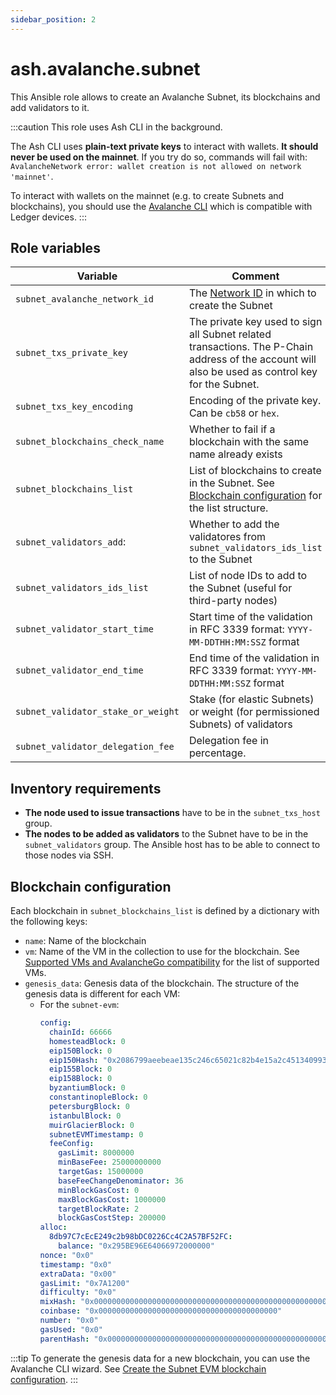 ```yaml
---
sidebar_position: 2
---
```


# ash.avalanche.subnet

This Ansible role allows to create an Avalanche Subnet, its blockchains and add validators to it.

:::caution
This role uses Ash CLI in the background.

The Ash CLI uses **plain-text private keys** to interact with wallets. **It should never be used on the mainnet**. If you try do so, commands will fail with: `AvalancheNetwork error: wallet creation is not allowed on network 'mainnet'`.

To interact with wallets on the mainnet (e.g. to create Subnets and blockchains), you should use the [Avalanche CLI](https://docs.avax.network/subnets/create-a-mainnet-subnet) which is compatible with Ledger devices.
:::

## Role variables

| Variable                           | Comment                                                                                                                                           | Default value                                                                                          |
| ---------------------------------- | ------------------------------------------------------------------------------------------------------------------------------------------------- | ------------------------------------------------------------------------------------------------------ |
| `subnet_avalanche_network_id`      | The [Network ID](https://docs.avax.network/build/references/avalanchego-config-flags/#network-id) in which to create the Subnet                   | `local`                                                                                                |
| `subnet_txs_private_key`           | The private key used to sign all Subnet related transactions. The P-Chain address of the account will also be used as control key for the Subnet. | `PrivateKey-ewoqjP7PxY4yr3iLTpLisriqt94hdyDFNgchSxGGztUrTXtNN`                                         |
| `subnet_txs_key_encoding`          | Encoding of the private key. Can be `cb58` or `hex`.                                                                                              | `cb58`                                                                                                 |
| `subnet_blockchains_check_name`    | Whether to fail if a blockchain with the same name already exists                                                                                 | `true`                                                                                                 |
| `subnet_blockchains_list`          | List of blockchains to create in the Subnet. See [Blockchain configuration](#blockchain-configuration) for the list structure.                    | NA                                                                                                     |
| `subnet_validators_add`:           | Whether to add the validatores from `subnet_validators_ids_list` to the Subnet                                                                    | `true`                                                                                                 |
| `subnet_validators_ids_list`       | List of node IDs to add to the Subnet (useful for third-party nodes)                                                                              | `[]`                                                                                                   |
| `subnet_validator_start_time`      | Start time of the validation in RFC 3339 format: `YYYY-MM-DDTHH:MM:SSZ` format                                                                    | `'{{ lookup("pipe", "date -d ''2 minutes'' --rfc-3339=seconds").replace(" ", "T")  }}' # in 2 minutes` |
| `subnet_validator_end_time`        | End time of the validation in RFC 3339 format: `YYYY-MM-DDTHH:MM:SSZ` format                                                                      | `'{{ lookup("pipe", "date -d ''1 week'' --rfc-3339=seconds").replace(" ", "T")  }}' # in 1 week`       |
| `subnet_validator_stake_or_weight` | Stake (for elastic Subnets) or weight (for permissioned Subnets) of validators                                                                    | `1`                                                                                                    |
| `subnet_validator_delegation_fee`  | Delegation fee in percentage.                                                                                                                     | `2`                                                                                                    |

## Inventory requirements

- **The node used to issue transactions** have to be in the `subnet_txs_host` group.
- **The nodes to be added as validators** to the Subnet have to be in the `subnet_validators` group. The Ansible host has to be able to connect to those nodes via SSH.

## Blockchain configuration

Each blockchain in `subnet_blockchains_list` is defined by a dictionary with the following keys:

- `name`: Name of the blockchain
- `vm`: Name of the VM in the collection to use for the blockchain. See [Supported VMs and AvalancheGo compatibility](/docs/toolkit/ansible-avalanche-collection/reference/roles/avalanche-node#supported-vms-and-avalanchego-compatibility) for the list of supported VMs.
- `genesis_data`: Genesis data of the blockchain. The structure of the genesis data is different for each VM:
  - For the `subnet-evm`:
    ```yaml
    config:
      chainId: 66666
      homesteadBlock: 0
      eip150Block: 0
      eip150Hash: "0x2086799aeebeae135c246c65021c82b4e15a2c451340993aacfd2751886514f0"
      eip155Block: 0
      eip158Block: 0
      byzantiumBlock: 0
      constantinopleBlock: 0
      petersburgBlock: 0
      istanbulBlock: 0
      muirGlacierBlock: 0
      subnetEVMTimestamp: 0
      feeConfig:
        gasLimit: 8000000
        minBaseFee: 25000000000
        targetGas: 15000000
        baseFeeChangeDenominator: 36
        minBlockGasCost: 0
        maxBlockGasCost: 1000000
        targetBlockRate: 2
        blockGasCostStep: 200000
    alloc:
      8db97C7cEcE249c2b98bDC0226Cc4C2A57BF52FC:
        balance: "0x295BE96E64066972000000"
    nonce: "0x0"
    timestamp: "0x0"
    extraData: "0x00"
    gasLimit: "0x7A1200"
    difficulty: "0x0"
    mixHash: "0x0000000000000000000000000000000000000000000000000000000000000000"
    coinbase: "0x0000000000000000000000000000000000000000"
    number: "0x0"
    gasUsed: "0x0"
    parentHash: "0x0000000000000000000000000000000000000000000000000000000000000000"
    ```

:::tip
To generate the genesis data for a new blockchain, you can use the Avalanche CLI wizard. See [Create the Subnet EVM blockchain configuration](/docs/toolkit/ash-cli/tutorials/local-subnet#create-the-subnet-evm-blockchain-configuration).
:::
